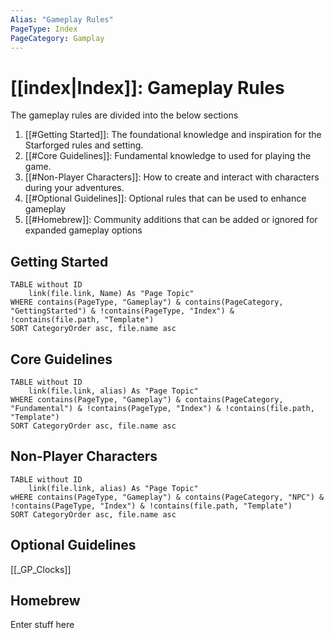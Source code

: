 ```yaml
---
Alias: "Gameplay Rules"
PageType: Index
PageCategory: Gamplay
---
```

# [[index|Index]]: Gameplay Rules 
The gameplay rules are divided into the below sections

1. [[#Getting Started]]: The foundational knowledge and inspiration for the Starforged rules and setting.
2. [[#Core Guidelines]]: Fundamental knowledge to used for playing the game.
3. [[#Non-Player Characters]]: How to create and interact with characters during your adventures.
4. [[#Optional Guidelines]]: Optional rules that can be used to enhance gameplay
5. [[#Homebrew]]: Community additions that can be added or ignored for expanded gameplay options

## Getting Started

```dataview
TABLE without ID
	link(file.link, Name) As "Page Topic"
WHERE contains(PageType, "Gameplay") & contains(PageCategory, "GettingStarted") & !contains(PageType, "Index") & !contains(file.path, "Template")
SORT CategoryOrder asc, file.name asc
```

## Core Guidelines
```dataview
TABLE without ID
	link(file.link, alias) As "Page Topic"
WHERE contains(PageType, "Gameplay") & contains(PageCategory, "Fundamental") & !contains(PageType, "Index") & !contains(file.path, "Template")
SORT CategoryOrder asc, file.name asc
```


## Non-Player Characters
```dataview
TABLE without ID
	link(file.link, alias) As "Page Topic"
wHERE contains(PageType, "Gameplay") & contains(PageCategory, "NPC") & !contains(PageType, "Index") & !contains(file.path, "Template")
SORT CategoryOrder asc, file.name asc
```

## Optional Guidelines
[[_GP_Clocks]]


## Homebrew
Enter stuff here

